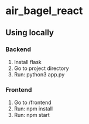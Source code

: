 # air_bagel_react


## Using locally

### Backend
1. Install flask
2. Go to project directory
3. Run: python3 app.py

### Frontend
1. Go to /frontend
2. Run: npm install
3. Run: npm start

